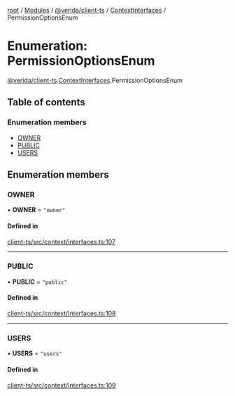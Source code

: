 [root](../README.md) / [Modules](../modules.md) / [@verida/client-ts](../modules/verida_client_ts.md) / [ContextInterfaces](../modules/verida_client_ts.ContextInterfaces.md) / PermissionOptionsEnum

# Enumeration: PermissionOptionsEnum

[@verida/client-ts](../modules/verida_client_ts.md).[ContextInterfaces](../modules/verida_client_ts.ContextInterfaces.md).PermissionOptionsEnum

## Table of contents

### Enumeration members

- [OWNER](verida_client_ts.ContextInterfaces.PermissionOptionsEnum.md#owner)
- [PUBLIC](verida_client_ts.ContextInterfaces.PermissionOptionsEnum.md#public)
- [USERS](verida_client_ts.ContextInterfaces.PermissionOptionsEnum.md#users)

## Enumeration members

### OWNER

• **OWNER** = `"owner"`

#### Defined in

[client-ts/src/context/interfaces.ts:107](https://github.com/verida/verida-js/blob/7bffc4e/packages/client-ts/src/context/interfaces.ts#L107)

___

### PUBLIC

• **PUBLIC** = `"public"`

#### Defined in

[client-ts/src/context/interfaces.ts:108](https://github.com/verida/verida-js/blob/7bffc4e/packages/client-ts/src/context/interfaces.ts#L108)

___

### USERS

• **USERS** = `"users"`

#### Defined in

[client-ts/src/context/interfaces.ts:109](https://github.com/verida/verida-js/blob/7bffc4e/packages/client-ts/src/context/interfaces.ts#L109)
